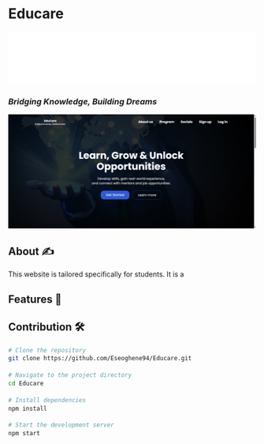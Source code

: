 # Educare

<img src="./public/logo.svg" alt="educare-logo"/>

### <i>Bridging Knowledge, Building Dreams</i>

![Educonect](./educare.png)

## About ✍️

This website is tailored specifically for students. It is a

## Features 🌠




## Contribution 🛠️

```bash
# Clone the repository
git clone https://github.com/Eseoghene94/Educare.git

# Navigate to the project directory
cd Educare

# Install dependencies
npm install

# Start the development server
npm start

```
